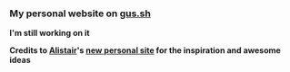 ### **My personal website on [gus.sh](https://gus.sh/)**

**I'm still working on it**

**Credits to [Alistair](https://github.com/alii)'s [new personal site](https://alistair.sh) for the inspiration and awesome ideas**
